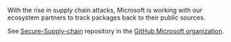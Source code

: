 With the rise in supply chain attacks, Microsoft is working with our ecosystem partners to track packages back to their public sources.

See [Secure-Supply-chain](https://github.com/microsoft/Secure-Supply-Chain) repository in the [GitHub Microsoft organization](https://github.com/microsoft).
